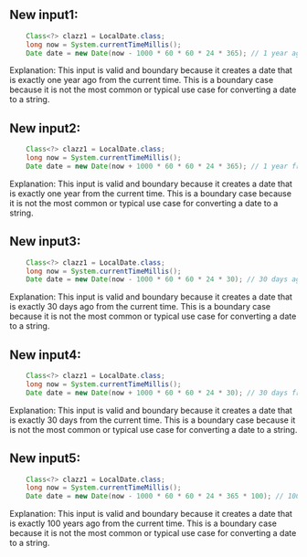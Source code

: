 ## New input1:
```java
    Class<?> clazz1 = LocalDate.class;
    long now = System.currentTimeMillis();
    Date date = new Date(now - 1000 * 60 * 60 * 24 * 365); // 1 year ago
```
Explanation: This input is valid and boundary because it creates a date that is exactly one year ago from the current time. This is a boundary case because it is not the most common or typical use case for converting a date to a string.

## New input2:
```java
    Class<?> clazz1 = LocalDate.class;
    long now = System.currentTimeMillis();
    Date date = new Date(now + 1000 * 60 * 60 * 24 * 365); // 1 year from now
```
Explanation: This input is valid and boundary because it creates a date that is exactly one year from the current time. This is a boundary case because it is not the most common or typical use case for converting a date to a string.

## New input3:
```java
    Class<?> clazz1 = LocalDate.class;
    long now = System.currentTimeMillis();
    Date date = new Date(now - 1000 * 60 * 60 * 24 * 30); // 30 days ago
```
Explanation: This input is valid and boundary because it creates a date that is exactly 30 days ago from the current time. This is a boundary case because it is not the most common or typical use case for converting a date to a string.

## New input4:
```java
    Class<?> clazz1 = LocalDate.class;
    long now = System.currentTimeMillis();
    Date date = new Date(now + 1000 * 60 * 60 * 24 * 30); // 30 days from now
```
Explanation: This input is valid and boundary because it creates a date that is exactly 30 days from the current time. This is a boundary case because it is not the most common or typical use case for converting a date to a string.

## New input5:
```java
    Class<?> clazz1 = LocalDate.class;
    long now = System.currentTimeMillis();
    Date date = new Date(now - 1000 * 60 * 60 * 24 * 365 * 100); // 100 years ago
```
Explanation: This input is valid and boundary because it creates a date that is exactly 100 years ago from the current time. This is a boundary case because it is not the most common or typical use case for converting a date to a string.
